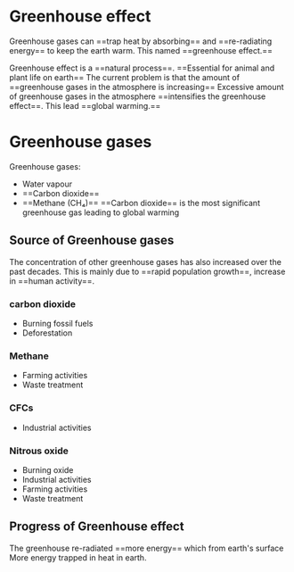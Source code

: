 # Greenhouse effect

Greenhouse gases can ==trap heat by absorbing== and ==re-radiating energy== to keep the earth warm.
This named ==greenhouse effect.==

Greenhouse effect is a ==natural process==.
==Essential for animal and plant life on earth==
The current problem is that the amount of ==greenhouse gases in the atmosphere is increasing== 
Excessive amount of greenhouse gases in the atmosphere ==intensifies the greenhouse effect==. This lead ==global warming.==
# Greenhouse gases
Greenhouse gases:
- Water vapour 
- ==Carbon dioxide== 
- ==Methane (CH₄)==
==Carbon dioxide== is the most significant greenhouse gas leading to global warming

## Source of Greenhouse gases
The concentration of other greenhouse gases has also increased over the past decades. This is mainly due to ==rapid population growth==,  increase in ==human activity==.

### carbon dioxide
- <span class="cloze-span">Burning fossil fuels</span>
- <span class="cloze-span">Deforestation </span>
### Methane
- <span class="cloze-span"> Farming activities</span>
- <span class="cloze-span">Waste treatment</span>
### CFCs
- <span class="cloze-span">Industrial activities</span>
### Nitrous oxide
- <span class="cloze-span">Burning oxide</span>
- <span class="cloze-span">Industrial activities</span>
- <span class="cloze-span">Farming activities</span>
- <span class="cloze-span">Waste treatment</span>
## Progress of Greenhouse effect
The greenhouse re-radiated ==more energy== which from earth's surface
More energy trapped in heat in earth.